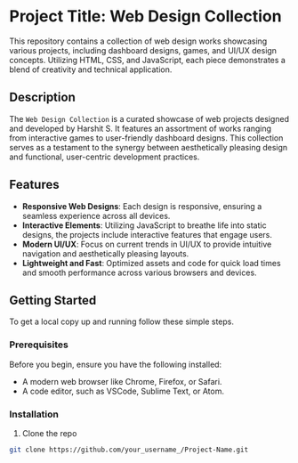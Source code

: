 # Project Title: Web Design Collection

This repository contains a collection of web design works showcasing various projects, including dashboard designs, games, and UI/UX design concepts. Utilizing HTML, CSS, and JavaScript, each piece demonstrates a blend of creativity and technical application.

## Description

The `Web Design Collection` is a curated showcase of web projects designed and developed by Harshit S. It features an assortment of works ranging from interactive games to user-friendly dashboard designs. This collection serves as a testament to the synergy between aesthetically pleasing design and functional, user-centric development practices.

## Features

- **Responsive Web Designs**: Each design is responsive, ensuring a seamless experience across all devices.
- **Interactive Elements**: Utilizing JavaScript to breathe life into static designs, the projects include interactive features that engage users.
- **Modern UI/UX**: Focus on current trends in UI/UX to provide intuitive navigation and aesthetically pleasing layouts.
- **Lightweight and Fast**: Optimized assets and code for quick load times and smooth performance across various browsers and devices.

## Getting Started

To get a local copy up and running follow these simple steps.

### Prerequisites

Before you begin, ensure you have the following installed:
- A modern web browser like Chrome, Firefox, or Safari.
- A code editor, such as VSCode, Sublime Text, or Atom.

### Installation

1. Clone the repo
```sh
git clone https://github.com/your_username_/Project-Name.git
